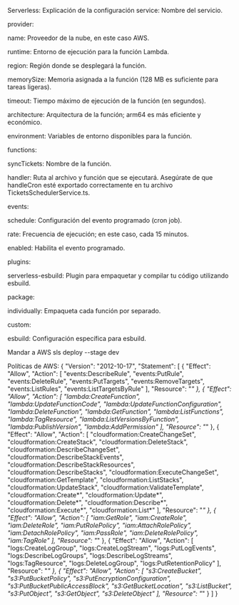 Serverless:
Explicación de la configuración
service: Nombre del servicio.

provider:

name: Proveedor de la nube, en este caso AWS.

runtime: Entorno de ejecución para la función Lambda.

region: Región donde se desplegará la función.

memorySize: Memoria asignada a la función (128 MB es suficiente para tareas ligeras).

timeout: Tiempo máximo de ejecución de la función (en segundos).

architecture: Arquitectura de la función; arm64 es más eficiente y económico.

environment: Variables de entorno disponibles para la función.

functions:

syncTickets: Nombre de la función.

handler: Ruta al archivo y función que se ejecutará. Asegúrate de que handleCron esté exportado correctamente en tu archivo TicketsSchedulerService.ts.

events:

schedule: Configuración del evento programado (cron job).

rate: Frecuencia de ejecución; en este caso, cada 15 minutos.

enabled: Habilita el evento programado.

plugins:

serverless-esbuild: Plugin para empaquetar y compilar tu código utilizando esbuild.

package:

individually: Empaqueta cada función por separado.

custom:

esbuild: Configuración específica para esbuild.

Mandar a AWS
sls deploy --stage dev

Políticas de AWS:
{
    "Version": "2012-10-17",
    "Statement": [
        {
            "Effect": "Allow",
            "Action": [
                "events:DescribeRule",
                "events:PutRule",
                "events:DeleteRule",
                "events:PutTargets",
                "events:RemoveTargets",
                "events:ListRules",
                "events:ListTargetsByRule"
            ],
            "Resource": "*"
        },
        {
            "Effect": "Allow",
            "Action": [
                "lambda:CreateFunction",
                "lambda:UpdateFunctionCode",
                "lambda:UpdateFunctionConfiguration",
                "lambda:DeleteFunction",
                "lambda:GetFunction",
                "lambda:ListFunctions",
                "lambda:TagResource",
                "lambda:ListVersionsByFunction",
                "lambda:PublishVersion",
                "lambda:AddPermission"
            ],
            "Resource": "*"
        },
        {
            "Effect": "Allow",
            "Action": [
                "cloudformation:CreateChangeSet",
                "cloudformation:CreateStack",
                "cloudformation:DeleteStack",
                "cloudformation:DescribeChangeSet",
                "cloudformation:DescribeStackEvents",
                "cloudformation:DescribeStackResources",
                "cloudformation:DescribeStacks",
                "cloudformation:ExecuteChangeSet",
                "cloudformation:GetTemplate",
                "cloudformation:ListStacks",
                "cloudformation:UpdateStack",
                "cloudformation:ValidateTemplate",
                "cloudformation:Create*",
                "cloudformation:Update*",
                "cloudformation:Delete*",
                "cloudformation:Describe*",
                "cloudformation:Execute*",
                "cloudformation:List*"
            ],
            "Resource": "*"
        },
        {
            "Effect": "Allow",
            "Action": [
                "iam:GetRole",
                "iam:CreateRole",
                "iam:DeleteRole",
                "iam:PutRolePolicy",
                "iam:AttachRolePolicy",
                "iam:DetachRolePolicy",
                "iam:PassRole",
                "iam:DeleteRolePolicy",
                "iam:TagRole"
            ],
            "Resource": "*"
        },
        {
            "Effect": "Allow",
            "Action": [
                "logs:CreateLogGroup",
                "logs:CreateLogStream",
                "logs:PutLogEvents",
                "logs:DescribeLogGroups",
                "logs:DescribeLogStreams",
                "logs:TagResource",
                "logs:DeleteLogGroup",
                "logs:PutRetentionPolicy"
            ],
            "Resource": "*"
        },
        {
            "Effect": "Allow",
            "Action": [
                "s3:CreateBucket",
                "s3:PutBucketPolicy",
                "s3:PutEncryptionConfiguration",
                "s3:PutBucketPublicAccessBlock",
                "s3:GetBucketLocation",
                "s3:ListBucket",
                "s3:PutObject",
                "s3:GetObject",
                "s3:DeleteObject"
            ],
            "Resource": "*"
        }
    ]
}